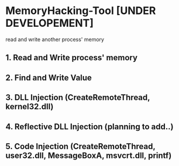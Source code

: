 # MemoryHacking-Tool [UNDER DEVELOPEMENT]
read and write another process' memory

## 1. Read and Write process' memory

## 2. Find and Write Value

## 3. DLL Injection (CreateRemoteThread, kernel32.dll)

## 4. Reflective DLL Injection (planning to add..)

## 5. Code Injection (CreateRemoteThread, user32.dll, MessageBoxA, msvcrt.dll, printf)
